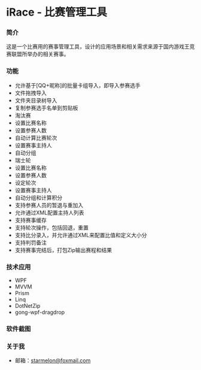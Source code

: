 # iRace - 比赛管理工具
### 简介
  这是一个比赛用的赛事管理工具，设计的应用场景和相关需求来源于国内游戏王竞赛联盟所举办的相关赛事。
  
### 功能

 * 允许基于[QQ+昵称]的批量卡组导入，即导入参赛选手
  * 文件拖拽导入
  * 文件夹目录树导入
 * 复制参赛选手名单到剪贴板
 * 淘汰赛
  * 设置比赛名称
  * 设置参赛人数
  * 自动计算比赛轮次
  * 设置赛事主持人
  * 自动分组
 * 瑞士轮
  * 设置比赛名称
  * 设置参赛人数
  * 设定轮次
  * 设置赛事主持人
  * 自动分组和计算积分
  * 支持参赛人员的暂退与重加入
 * 允许通过XML配置主持人列表
 * 支持赛事缓存
 * 支持轮次操作，包括回退，重置
 * 支持比分录入，并允许通过XML来配置比值和定义大小分
 * 支持判罚备注
 * 支持赛事完结后，打包Zip输出赛程和结果
 
### 技术应用
 * WPF
 * MVVM
 * Prism
 * Linq
 * DotNetZip
 * gong-wpf-dragdrop

### 软件截图

### 关于我
 * 邮箱：starmelon@foxmail.com
 
 
